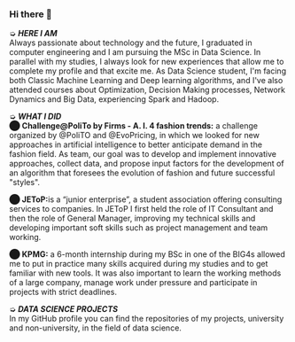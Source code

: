 ### Hi there 👋

➭ <i><b>HERE I AM</b></i>  <br />
Always passionate about technology and the future, I graduated in computer engineering and I am pursuing the MSc in Data Science. In parallel with my studies, I always look for new experiences that allow me to complete my profile and that excite me. 
As Data Science student, I'm facing both Classic Machine Learning and Deep learning algorithms, and I've also attended courses about Optimization, Decision Making processes, Network Dynamics and Big Data, experiencing Spark and Hadoop. <br />


➭ <i><b>WHAT I DID </b></i>  <br />
  <b>⬤ Challenge@PoliTo by Firms - A. I. 4 fashion trends:</b> a challenge organized by @PoliTO and @EvoPricing, in which we looked for new approaches in artificial intelligence to better anticipate demand in the fashion field. As team, our goal was to develop and implement innovative approaches, collect data, and propose input factors for the development of an algorithm that foresees the evolution of fashion and future successful "styles". <br />

  <b>⬤ JEToP:</b>is a “junior enterprise”, a student association offering consulting services to companies. In JEToP I first held the role of IT Consultant and then the role of General Manager, improving my technical skills and developing important soft skills such as project management and team working.    <br />

  <b>⬤ KPMG:</b>  a 6-month internship during my BSc in one of the BIG4s allowed me to put in practice many skills acquired during my studies and to get familiar with new tools. It was also important to learn the working methods of a large company, manage work under pressure and participate in projects with strict deadlines. <br />
  
  
➭ <i><b>DATA SCIENCE PROJECTS</b></i>  <br />
In my GitHub profile you can find the repositories of my projects, university and non-university, in the field of data science. <br />
